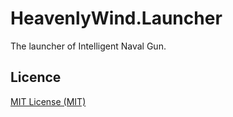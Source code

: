 # HeavenlyWind.Launcher

The launcher of Intelligent Naval Gun.

## Licence

[MIT License (MIT)](./LICENSE.md)